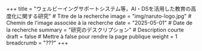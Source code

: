 +++
title = "ウェルビーイングサポートシステム等，AI・DSを活用した教育の高度化に関する研究" # Titre de la recherche
image = "img/naruto-logo.jpg" # Chemin de l'image associée à la recherche
date = "2025-05-01" # Date de la recherche
summary = "研究のデスクリプション" # Description courte
draft = false # Mettre à false pour rendre la page publique
weight = 1
breadcrumb = "???" 
+++